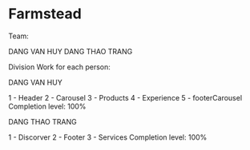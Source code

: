 # Farmstead

Team:

DANG VAN HUY
DANG THAO TRANG


Division Work for each person:

DANG VAN HUY

1 - Header
2 - Carousel
3 - Products
4 - Experience
5 - footerCarousel
Completion level: 100%



DANG THAO TRANG

1 - Discorver
2 - Footer
3 - Services
Completion level: 100%
